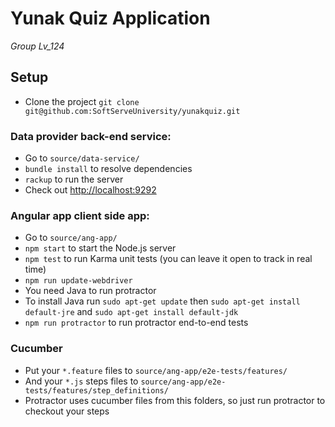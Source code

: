 Yunak Quiz Application
======
*Group Lv_124*

## Setup
* Clone the project ``` git clone git@github.com:SoftServeUniversity/yunakquiz.git ```

### Data provider back-end service:
* Go to ``` source/data-service/ ```
* ``` bundle install ``` to resolve dependencies
* ``` rackup ``` to run the server
* Check out [http://localhost:9292](http://localhost:9292)

### Angular app client side app:
* Go to ``` source/ang-app/ ```
* ``` npm start ``` to start the Node.js server
* ``` npm test ``` to run Karma unit tests (you can leave it open to track in real time)
* ``` npm run update-webdriver ```
* You need Java to run protractor
* To install Java run ``` sudo apt-get update ``` then ``` sudo apt-get install default-jre ``` and ``` sudo apt-get install default-jdk ```
* ``` npm run protractor ``` to run protractor end-to-end tests

### Cucumber 
* Put your ``` *.feature ``` files to ``` source/ang-app/e2e-tests/features/ ```
* And your ``` *.js ``` steps files to ``` source/ang-app/e2e-tests/features/step_definitions/ ```
* Protractor uses cucumber files from this folders, so just run protractor to checkout your steps

